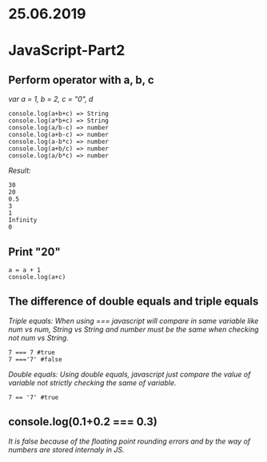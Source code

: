 # 25.06.2019
# JavaScript-Part2
## Perform operator with a, b, c
 _var a = 1, b = 2, c = "0", d_
 ```
console.log(a+b+c) => String
console.log(a*b+c) => String
console.log(a/b-c) => number
console.log(a+b-c) => number
console.log(a-b*c) => number
console.log(a+b/c) => number
console.log(a/b*c) => number
```
_Result:_
```
30 
20 
0.5 
3 
1 
Infinity 
0 
```
## Print "20"
```
a = a + 1
console.log(a+c)
```
## The difference of double equals and triple equals
_Triple equals:_
_When using === javascript will compare in same variable like num vs num, String vs String and number must be the same when checking not num vs String._
``` 
7 === 7 #true
7 ==='7' #false
```
_Double equals:_
_Using double equals, javascript just compare the value of variable not strictly checking the same of variable._
```
7 == '7' #true
```
## console.log(0.1+0.2 === 0.3)
_It is false because of the floating point rounding errors and by the way of numbers are stored internaly in JS._
